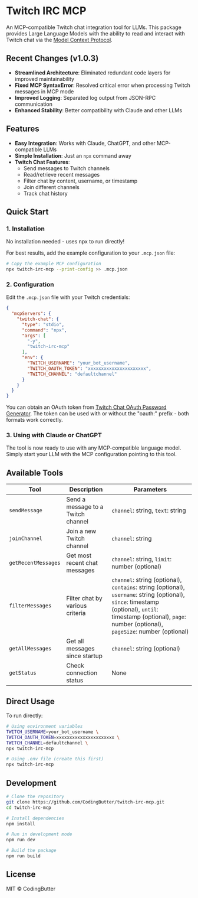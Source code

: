 # Twitch IRC MCP

An MCP-compatible Twitch chat integration tool for LLMs. This package provides Large Language Models with the ability to read and interact with Twitch chat via the [Model Context Protocol](https://modelcontextprotocol.ai).

## Recent Changes (v1.0.3)

- **Streamlined Architecture**: Eliminated redundant code layers for improved maintainability
- **Fixed MCP SyntaxError**: Resolved critical error when processing Twitch messages in MCP mode
- **Improved Logging**: Separated log output from JSON-RPC communication
- **Enhanced Stability**: Better compatibility with Claude and other LLMs

## Features

- **Easy Integration**: Works with Claude, ChatGPT, and other MCP-compatible LLMs
- **Simple Installation**: Just an `npx` command away
- **Twitch Chat Features**:
  - Send messages to Twitch channels
  - Read/retrieve recent messages
  - Filter chat by content, username, or timestamp
  - Join different channels
  - Track chat history

## Quick Start

### 1. Installation

No installation needed - uses npx to run directly!

For best results, add the example configuration to your `.mcp.json` file:

```bash
# Copy the example MCP configuration
npx twitch-irc-mcp --print-config >> .mcp.json
```

### 2. Configuration

Edit the `.mcp.json` file with your Twitch credentials:

```json
{
  "mcpServers": {
    "twitch-chat": {
      "type": "stdio",
      "command": "npx",
      "args": [
        "-y",
        "twitch-irc-mcp"
      ],
      "env": {
        "TWITCH_USERNAME": "your_bot_username",
        "TWITCH_OAUTH_TOKEN": "xxxxxxxxxxxxxxxxxxxxxx",
        "TWITCH_CHANNEL": "defaultchannel"
      }
    }
  }
}
```

You can obtain an OAuth token from [Twitch Chat OAuth Password Generator](https://twitchapps.com/tmi/). The token can be used with or without the "oauth:" prefix - both formats work correctly.

### 3. Using with Claude or ChatGPT

The tool is now ready to use with any MCP-compatible language model. Simply start your LLM with the MCP configuration pointing to this tool.

## Available Tools

| Tool | Description | Parameters |
|------|-------------|------------|
| `sendMessage` | Send a message to a Twitch channel | `channel`: string, `text`: string |
| `joinChannel` | Join a new Twitch channel | `channel`: string |
| `getRecentMessages` | Get most recent chat messages | `channel`: string, `limit`: number (optional) |
| `filterMessages` | Filter chat by various criteria | `channel`: string (optional), `contains`: string (optional), `username`: string (optional), `since`: timestamp (optional), `until`: timestamp (optional), `page`: number (optional), `pageSize`: number (optional) |
| `getAllMessages` | Get all messages since startup | `channel`: string (optional) |
| `getStatus` | Check connection status | None |

## Direct Usage

To run directly:

```bash
# Using environment variables
TWITCH_USERNAME=your_bot_username \
TWITCH_OAUTH_TOKEN=xxxxxxxxxxxxxxxxxxxxxx \
TWITCH_CHANNEL=defaultchannel \
npx twitch-irc-mcp

# Using .env file (create this first)
npx twitch-irc-mcp
```

## Development

```bash
# Clone the repository
git clone https://github.com/CodingButter/twitch-irc-mcp.git
cd twitch-irc-mcp

# Install dependencies
npm install

# Run in development mode
npm run dev

# Build the package
npm run build
```

## License

MIT © CodingButter